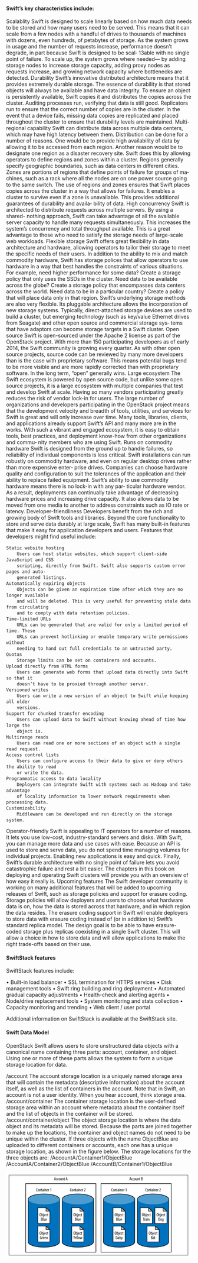 #### Swift’s key characteristics include:

Scalablity
    Swift is designed to scale linearly based on how much data needs to be stored and
    how many users need to be served. This means that it can scale from a few nodes
    with a handful of drives to thousands of machines with dozens, even hundreds, of
    petabytes of storage. As the system grows in usage and the number of requests
    increase, performance doesn’t degrade, in part because Swift is designed to be scal‐
    13able with no single point of failure. To scale up, the system grows where needed—
    by adding storage nodes to increase storage capacity, adding proxy nodes as requests
    increase, and growing network capacity where bottlenecks are detected.
Durability
    Swift’s innovative distributed architecture means that it provides extremely durable
    storage. The essence of durability is that stored objects will always be available and
    have data integrity. To ensure an object is persistently available, Swift copies it and
    distributes the copies across the cluster. Auditing processes run, verifying that data
    is still good. Replicators run to ensure that the correct number of copies are in the
    cluster. In the event that a device fails, missing data copies are replicated and placed
    throughout the cluster to ensure that durability levels are maintained.
Multi-regional capability
    Swift can distribute data across multiple data centers, which may have high latency
    between them. Distribution can be done for a number of reasons. One would be to
    provide high availability of data by allowing it to be accessed from each region.
    Another reason would be to designate one region as a disaster recovery site.
    Swift does this by allowing operators to define regions and zones within a cluster.
    Regions generally specify geographic boundaries, such as data centers in different
    cities. Zones are portions of regions that define points of failure for groups of ma‐
    chines, such as a rack where all the nodes are on one power source going to the
    same switch. The use of regions and zones ensures that Swift places copies across
    the cluster in a way that allows for failures. It enables a cluster to survive even if a
    zone is unavailable. This provides additional guarantees of durability and availa‐
    bility of data.
High concurrency
    Swift is architected to distribute requests across multiple servers. By using a shared-
    nothing approach, Swift can take advantage of all the available server capacity to
    handle many requests simultaneously. This increases the system’s concurrency and
    total throughput available. This is a great advantage to those who need to satisfy
    the storage needs of large-scale web workloads.
Flexible storage
    Swift offers great flexibility in data architecture and hardware, allowing operators
    to tailor their storage to meet the specific needs of their users. In addition to the
    ability to mix and match commodity hardware, Swift has storage polices that allow
    operators to use hardware in a way that best handles the constraints of various
    situations. For example, need higher performance for some data? Create a storage
    policy that only uses the SSDs in the cluster. Need data to be available across the
    globe? Create a storage policy that encompasses data centers across the world. Need
    data to be in a particular country? Create a policy that will place data only in that
    region.
    Swift’s underlying storage methods are also very flexible. Its pluggable architecture
    allows the incorporation of new storage systems. Typically, direct-attached storage
    devices are used to build a cluster, but emerging technology (such as key/value
    Ethernet drives from Seagate) and other open source and commercial storage sys‐
    tems that have adaptors can become storage targets in a Swift cluster.
Open source
    Swift is open-sourced under the Apache 2 license as part of the OpenStack project.
    With more than 150 participating developers as of early 2014, the Swift community
    is growing every quarter. As with other open source projects, source code can be
    reviewed by many more developers than is the case with proprietary software. This
    means potential bugs tend to be more visible and are more rapidly corrected than
    with proprietary software. In the long term, “open” generally wins.
Large ecosystem
    The Swift ecosystem is powered by open source code, but unlike some open source
    projects, it is a large ecosystem with multiple companies that test and develop Swift
    at scale. Having so many vendors participating greatly reduces the risk of vendor
    lock-in for users. The large number of organizations and developers participating
    in the OpenStack project means that the development velocity and breadth of tools,
    utilities, and services for Swift is great and will only increase over time. Many tools,
    libraries, clients, and applications already support Swift’s API and many more are
    in the works. With such a vibrant and engaged ecosystem, it is easy to obtain tools,
    best practices, and deployment know-how from other organizations and commu‐
    nity members who are using Swift.
Runs on commodity hardware
    Swift is designed from the ground up to handle failures, so reliability of individual
    components is less critical. Swift installations can run robustly on commodity
    hardware, and even on regular desktop drives rather than more expensive enter‐
    prise drives. Companies can choose hardware quality and configuration to suit the
    tolerances of the application and their ability to replace failed equipment.
    Swift’s ability to use commodity hardware means there is no lock-in with any par‐
    ticular hardware vendor. As a result, deployments can continually take advantage
    of decreasing hardware prices and increasing drive capacity. It also allows data to
    be moved from one media to another to address constraints such as IO rate or
    latency.
Developer-friendliness
    Developers benefit from the rich and growing body of Swift tools and libraries.
    Beyond the core functionality to store and serve data durably at large scale, Swift
    has many built-in features that make it easy for application developers and users.
    Features that developers might find useful include:

    Static website hosting
        Users can host static websites, which support client-side JavaScript and CSS
        scripting, directly from Swift. Swift also supports custom error pages and auto-
        generated listings.
    Automatically expiring objects
        Objects can be given an expiration time after which they are no longer available
        and will be deleted. This is very useful for preventing stale data from circulating
        and to comply with data retention policies.
    Time-limited URLs
        URLs can be generated that are valid for only a limited period of time. These
        URLs can prevent hotlinking or enable temporary write permissions without
        needing to hand out full credentials to an untrusted party.
    Quotas
        Storage limits can be set on containers and accounts.
    Upload directly from HTML forms
        Users can generate web forms that upload data directly into Swift so that it
        doesn’t have to be proxied through another server.
    Versioned writes
        Users can write a new version of an object to Swift while keeping all older
        versions.
    Support for chunked transfer encoding
        Users can upload data to Swift without knowing ahead of time how large the
        object is.
    Multirange reads
        Users can read one or more sections of an object with a single read request.
    Access control lists
        Users can configure access to their data to give or deny others the ability to read
        or write the data.
    Programmatic access to data locality
        Deployers can integrate Swift with systems such as Hadoop and take advantage
        of locality information to lower network requirements when processing data.
    Customizability
        Middleware can be developed and run directly on the storage system.
Operator-friendly
    Swift is appealing to IT operators for a number of reasons. It lets you use low-cost,
    industry-standard servers and disks. With Swift, you can manage more data and
    use cases with ease. Because an API is used to store and serve data, you do not spend
    time managing volumes for individual projects. Enabling new applications is easy
    and quick. Finally, Swift’s durable architecture with no single point of failure lets
    you avoid catastrophic failure and rest a bit easier. The chapters in this book on
    deploying and operating Swift clusters will provide you with an overview of how
    easy it really is.
Upcoming features
    The Swift developer community is working on many additional features that will
    be added to upcoming releases of Swift, such as storage policies and support for
    erasure coding. Storage policies will allow deployers and users to choose what
    hardware data is on, how the data is stored across that hardware, and in which
    region the data resides. The erasure coding support in Swift will enable deployers
    to store data with erasure coding instead of (or in addition to) Swift’s standard
    replica model. The design goal is to be able to have erasure-coded storage plus
    replicas coexisting in a single Swift cluster. This will allow a choice in how to store
    data and will allow applications to make the right trade-offs based on their use.
    

#### SwiftStack features
 
SwiftStack features include:

• Built-in load balancer
• SSL termination for HTTPS services
• Disk management tools
• Swift ring building and ring deployment
• Automated gradual capacity adjustments
• Health-check and alerting agents
• Node/drive replacement tools
• System monitoring and stats collection
• Capacity monitoring and trending
• Web client / user portal

Additional information on SwiftStack is available at the SwiftStack site.


#### Swift Data Model

OpenStack Swift allows users to store unstructured data objects with a canonical name
containing three parts: account, container, and object. Using one or more of these parts
allows the system to form a unique storage location for data.

/account
    The account storage location is a uniquely named storage area that will contain the
    metadata (descriptive information) about the account itself, as well as the list of
    containers in the account. Note that in Swift, an account is not a user identity. When
    you hear account, think storage area.
/account/container
    The container storage location is the user-defined storage area within an account
    where metadata about the container itself and the list of objects in the container
    will be stored.
/account/container/object
    The object storage location is where the data object and its metadata will be stored.
    Because the parts are joined together to make up the locations, the container and object
    names do not need to be unique within the cluster. If three objects with the name
    ObjectBlue are uploaded to different containers or accounts, each one has a unique
    storage location, as shown in the figure below. The storage locations for the three objects are:
        /AccountA/Container1/ObjectBlue
        /AccountA/Container2/ObjectBlue
        /AccountB/Container1/ObjectBlue

![Swift Data Model](../img/swift-model.png)